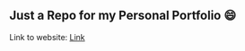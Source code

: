 ## Just a Repo for my Personal Portfolio 😄
Link to website: [Link](https://personal-website-vincent-liu.vercel.app/)<br>
